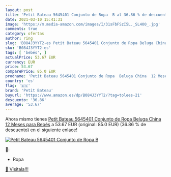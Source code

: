```yaml
---
layout: post
title: 'Petit Bateau 5645401 Conjunto de Ropa  B al 36.86 % de descuento'
date: 2021-03-10 15:41:31
image: 'https://m.media-amazon.com/images/I/31sFbFSzI5L._SL400_.jpg'
comments: true
category: ofertas
author: ring
slug: 'B084J3YYT2-es Petit Bateau 5645401 Conjunto de Ropa Beluga China 12...'
sku: 'B084J3YYT2-es'
tags: [ 'bebés', ]
actualPrice: 53.67 EUR
currency: EUR
price: 53.67
comparePrice: 85.0 EUR
prodname: 'Petit Bateau 5645401 Conjunto de Ropa  Beluga China  12 Meses para Bebés'
country: 'es'
flag: '🇪🇸'
brand: 'Petit Bateau'
buyurl: 'https://www.amazon.es/dp/B084J3YYT2/?tag=tolees-21'
descuento: '36.86'
average: '53.67'
---
```


Ahora mismo tienes [Petit Bateau 5645401 Conjunto de Ropa  Beluga China  12 Meses para Bebés](https://www.amazon.es/dp/B084J3YYT2/?tag=tolees-21) a 53.67 EUR (original: 85.0 EUR) (36.86 %  de descuento) en el siguiente enlace!

[![Petit Bateau 5645401 Conjunto de Ropa  B](https://m.media-amazon.com/images/I/31sFbFSzI5L._SL400_.jpg)](https://www.amazon.es/dp/B084J3YYT2/?tag=tolees-21)

🔎:

- Ropa

[🛒 Visítala!!!](https://www.amazon.es/dp/B084J3YYT2/?tag=tolees-21)
